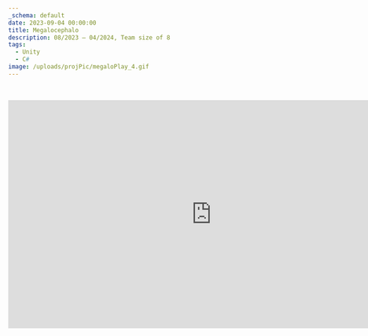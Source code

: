 ```yaml
---
_schema: default
date: 2023-09-04 00:00:00
title: Megalocephalo
description: 08/2023 – 04/2024, Team size of 8
tags:
  - Unity
  - C#
image: /uploads/projPic/megaloPlay_4.gif
---
```

&nbsp;

<iframe width="825" height="464" src="https://www.youtube.com/embed/I9IjghL1K00" title="MEGALOCEPHALO" frameborder="0" allow="accelerometer; autoplay; clipboard-write; encrypted-media; gyroscope; picture-in-picture; web-share" referrerpolicy="strict-origin-when-cross-origin" allowfullscreen=""></iframe>

&nbsp;

&nbsp;